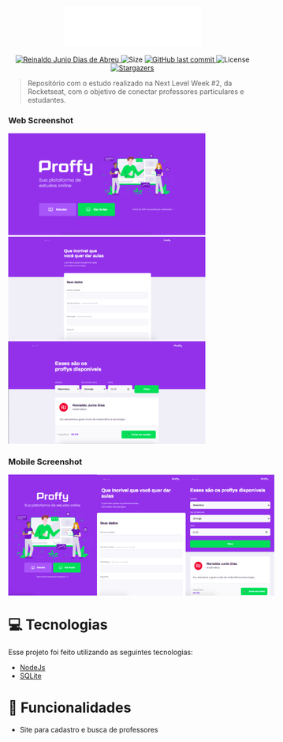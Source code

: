 
<p align="center">
   <img src="./screenshot/logo.png" alt="Proffy" width="280"/>
</p>

<p align="center">	
   <a href="https://www.linkedin.com/in/reinaldodiasabreu/">
      <img alt="Reinaldo Junio Dias de Abreu" src="https://img.shields.io/badge/-reinaldodiasabreu-8257E5?style=flat&logo=Linkedin&logoColor=white" />
   </a>
  <img alt="Size" src="https://img.shields.io/github/repo-size/ReinaldoDiasAbreu/Proffy-NLW2?color=774DD6">

  <a href="https://github.com/RafaelGoulartB/proffy/commits/master">
    <img alt="GitHub last commit" src="https://img.shields.io/github/last-commit/ReinaldoDiasAbreu/Proffy-NLW2?color=774DD6">
  </a> 
  <img alt="License" src="https://img.shields.io/badge/license-MIT-8257E5">
  <a href="https://github.com/ReinaldoDiasAbreu/Proffy-NLW2/stargazers">
    <img alt="Stargazers" src="https://img.shields.io/github/stars/ReinaldoDiasAbreu/Proffy-NLW2?color=8257E5&logo=github">
  </a>
</p>

> Repositório com o estudo realizado na Next Level Week #2, da Rocketseat, com o objetivo de conectar professores particulares e estudantes.

### Web Screenshot
<div style="align-items: 'center';">
   <img src="./screenshot/landing-page-desktop.png" width="400px">
   <img src="./screenshot/classes-desktop.png" width="400px">
   <img src="./screenshot/study-desktop.png" width="400px">
</div>

### Mobile Screenshot
<div style="display: flex; flex-direction: 'row';">
   <img src="./screenshot/landing-page-mobile.png" width="180">
   <img src="./screenshot/classes-mobile.png" width="180">
   <img src="./screenshot/study-mobile.png" width="180">
</div>

# :computer: Tecnologias
Esse projeto foi feito utilizando as seguintes tecnologias:

* [NodeJs](https://nodejs.org/en/)      
* [SQLite](https://www.sqlite.org/index.html)      

# :rocket: Funcionalidades

* Site para cadastro e busca de professores 
